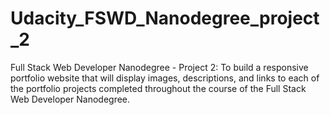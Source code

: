 # Udacity_FSWD_Nanodegree_project_2
Full Stack Web Developer Nanodegree - Project 2: To build a responsive portfolio website that will display images, descriptions, and links to each of the portfolio projects completed throughout the course of the Full Stack Web Developer Nanodegree.
